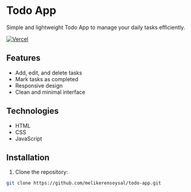 # Todo App

Simple and lightweight Todo App to manage your daily tasks efficiently.

[![Vercel](https://vercel.com/button)](https://todo-app.vercel.app)

## Features

- Add, edit, and delete tasks
- Mark tasks as completed
- Responsive design
- Clean and minimal interface

## Technologies

- HTML
- CSS
- JavaScript

## Installation

1. Clone the repository:
```bash
git clone https://github.com/melikerensoysal/todo-app.git